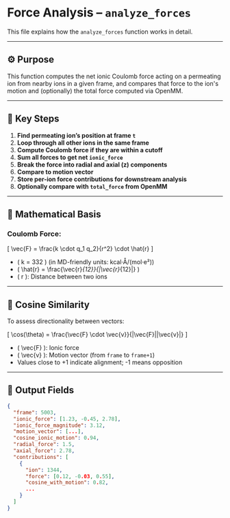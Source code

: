 # Force Analysis – `analyze_forces`

This file explains how the `analyze_forces` function works in detail.

---

## ⚙️ Purpose

This function computes the net ionic Coulomb force acting on a permeating ion from nearby ions in a given frame, and compares that force to the ion's motion and (optionally) the total force computed via OpenMM.

---

## 🧮 Key Steps

1. **Find permeating ion’s position at frame `t`**
2. **Loop through all other ions in the same frame**
3. **Compute Coulomb force if they are within a cutoff**
4. **Sum all forces to get net `ionic_force`**
5. **Break the force into radial and axial (z) components**
6. **Compare to motion vector**
7. **Store per-ion force contributions for downstream analysis**
8. **Optionally compare with `total_force` from OpenMM**

---

## 📐 Mathematical Basis

### Coulomb Force:

\[
\vec{F} = \frac{k \cdot q_1 q_2}{r^2} \cdot \hat{r}
\]

- \( k = 332 \) (in MD-friendly units: kcal·Å/(mol·e²))
- \( \hat{r} = \frac{\vec{r}_{12}}{|\vec{r}_{12}|} \)
- \( r \): Distance between two ions

---

## 🧠 Cosine Similarity

To assess directionality between vectors:

\[
\cos(\theta) = \frac{\vec{F} \cdot \vec{v}}{|\vec{F}||\vec{v}|}
\]

- \( \vec{F} \): Ionic force
- \( \vec{v} \): Motion vector (from `frame` to `frame+1`)
- Values close to +1 indicate alignment; -1 means opposition

---

## 🔁 Output Fields

```json
{
  "frame": 5003,
  "ionic_force": [1.23, -0.45, 2.78],
  "ionic_force_magnitude": 3.12,
  "motion_vector": [...],
  "cosine_ionic_motion": 0.94,
  "radial_force": 1.5,
  "axial_force": 2.78,
  "contributions": [
    {
      "ion": 1344,
      "force": [0.12, -0.03, 0.55],
      "cosine_with_motion": 0.82,
      ...
    }
  ]
}
